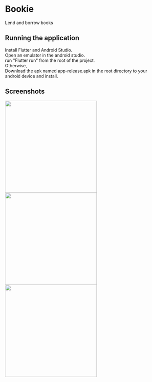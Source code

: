 # Bookie  
  
Lend and borrow books  
  
## Running the application
Install Flutter and Android Studio.  
Open an emulator in the android studio.  
run "Flutter run" from the root of the project.  
Otherwise,  
Download the apk named app-release.apk in the root directory to your android device and install.  

## Screenshots  
<img src="https://user-images.githubusercontent.com/107206484/235352459-db01c0a1-98a9-451b-80bd-479c35275dc8.jpg" width="300"></img>
<img src="https://user-images.githubusercontent.com/107206484/235352472-ada4af32-39e4-44a6-aa73-63fb4500fc0c.jpg" width="300"></img>
<img src="https://user-images.githubusercontent.com/107206484/235352489-9424d24d-2108-4c38-94ff-3523817df05e.jpg" width="300"></img>
